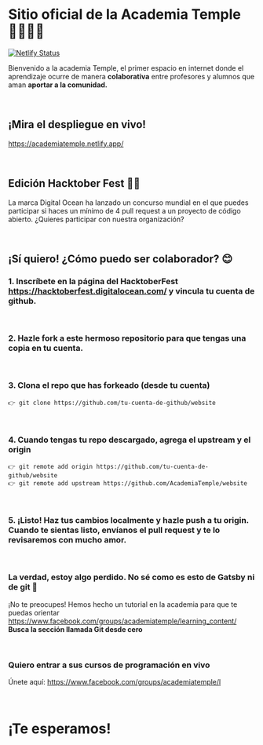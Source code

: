 # Sitio oficial de la Academia Temple 👨‍🏫👩‍🏫
[![Netlify Status](https://api.netlify.com/api/v1/badges/15685988-a20d-41b2-a61d-d927d3a616b5/deploy-status)](https://app.netlify.com/sites/academiatemple/deploys)

Bienvenido a la academia Temple, el primer espacio en internet donde el aprendizaje ocurre de manera **colaborativa** entre profesores y alumnos que aman **aportar a la comunidad.**

&nbsp;
## **¡Mira el despliegue en vivo!**
https://academiatemple.netlify.app/

&nbsp;
## **Edición Hacktober Fest** 🎃👻
La marca Digital Ocean ha lanzado un concurso mundial en el que puedes participar si haces un mínimo de 4 pull request a un proyecto de código abierto. ¿Quieres participar con nuestra organización?

&nbsp;
## **¡Sí quiero! ¿Cómo puedo ser colaborador?** 😊

### 1. Inscríbete en la página del HacktoberFest https://hacktoberfest.digitalocean.com/ y vincula tu cuenta de github.
&nbsp;
### 2. Hazle fork a este hermoso repositorio para que tengas una copia en tu cuenta.
&nbsp;
### 3. Clona el repo que has forkeado (desde tu cuenta)
``` 
👉 git clone https://github.com/tu-cuenta-de-github/website
```
&nbsp;
### 4. Cuando tengas tu repo descargado, agrega el upstream y el origin
``` 
👉 git remote add origin https://github.com/tu-cuenta-de-github/website
👉 git remote add upstream https://github.com/AcademiaTemple/website
```
&nbsp;
### 5. **¡Listo!** Haz tus cambios localmente y hazle push a tu origin. Cuando te sientas listo, envíanos el pull request y te lo revisaremos con mucho amor.

&nbsp;
### **La verdad, estoy algo perdido. No sé como es esto de Gatsby ni de git** 🤢

¡No te preocupes! Hemos hecho un tutorial en la academia para que te puedas orientar https://www.facebook.com/groups/academiatemple/learning_content/
**Busca la sección llamada Git desde cero**

&nbsp;
### **Quiero entrar a sus cursos de programación en vivo**
Únete aquí: https://www.facebook.com/groups/academiatemple/l

&nbsp;
# **¡Te esperamos!**
